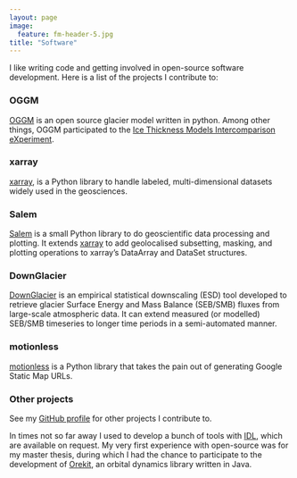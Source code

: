```yaml
---
layout: page
image:
  feature: fm-header-5.jpg
title: "Software"
---
```


I like writing code and getting involved in open-source software development.
Here is a list of the projects I contribute to:

### OGGM

[OGGM](http://oggm.org) is an open source glacier model written
in python. Among other things, OGGM participated to the
[Ice Thickness Models Intercomparison eXperiment](http://oggm.org/2016/06/18/itmix-experiment-phase1/).

### xarray

[xarray](http://xarray.pydata.org), is a Python library to handle labeled,
multi-dimensional datasets widely used in the geosciences.

### Salem

[Salem](http://salem.readthedocs.io/en/stable/) is a small Python library to do
geoscientific data processing and plotting. It extends
[xarray](https://github.com/pydata/xarray) to add
geolocalised subsetting, masking, and plotting operations to xarray’s
DataArray and DataSet structures.

### DownGlacier

[DownGlacier](https://bitbucket.org/fmaussion/downglacier) is an empirical
statistical downscaling (ESD) tool developed to retrieve glacier Surface
Energy and Mass Balance (SEB/SMB) fluxes from large-scale atmospheric data.
It can extend measured (or modelled) SEB/SMB timeseries
to longer time periods in a semi-automated manner.

### motionless

[motionless](https://github.com/ryancox/motionless) is a Python library that
takes the pain out of generating Google Static Map URLs.

### Other projects

See my [GitHub profile](https://github.com/fmaussion) for other projects I contribute to.

In times not so far away I used to develop a bunch of tools with
[IDL](https://en.wikipedia.org/wiki/IDL_%28programming_language%29), which are
available on request. My very first experience with open-source was for
my master thesis, during which I had the chance to participate to the development
of [Orekit](https://www.orekit.org/), an orbital dynamics library written in Java.
